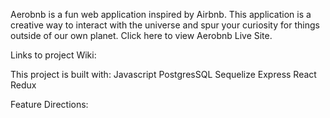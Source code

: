 Aerobnb is a fun web application inspired by Airbnb. This application is a creative way to interact with the universe and spur your curiosity for things outside of our own planet.
Click here to view Aerobnb Live Site.

Links to project Wiki:

This project is built with:
Javascript
PostgresSQL
Sequelize
Express
React
Redux

Feature Directions:
